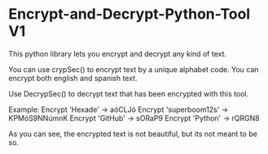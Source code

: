 # Encrypt-and-Decrypt-Python-Tool V1
This python library lets you encrypt and decrypt any kind of text.

You can use crypSec() to encrypt text by a unique alphabet code.
You can encrypt both english and spanish text.

Use DecrypSec() to decrypt text that has been encrypted with this tool.

Example:
Encrypt 'Hexade' -> aóCLJó
Encrypt 'superboom12s' -> KPMóS9NNúmnK
Encrypt 'GitHub' -> sORaP9
Encrypt 'Python' -> rQRGN8

As you can see, the encrypted text is not beautiful, but its not meant to be so.
